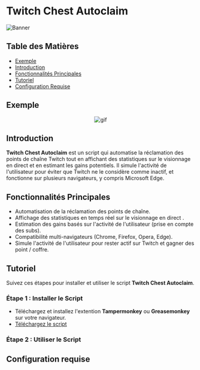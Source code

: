 # Twitch Chest Autoclaim
![Banner](Resources/Banner.png)

## Table des Matières
- [Exemple](#exemple)
- [Introduction](#introduction)
- [Fonctionnalités Principales](#fonctionnalités-principales)
- [Tutoriel](#tutoriel)
- [Configuration Requise](#configuration-requise)

## Exemple
<p align="center">
  <img src="https://github.com/RylexOff/Twitch-Coffre-Autoclaim/blob/main/Resources/Preview.gif" alt="gif" />
</p>

## Introduction
**Twitch Chest Autoclaim** est un script qui automatise la réclamation des points de chaîne Twitch tout en affichant des statistiques sur le visionnage en direct et en estimant les gains potentiels. Il simule l'activité de l'utilisateur pour éviter que Twitch ne le considère comme inactif, et fonctionne sur plusieurs navigateurs, y compris Microsoft Edge.

## Fonctionnalités Principales
- Automatisation de la réclamation des points de chaîne.
- Affichage des statistiques en temps réel sur le visionnage en direct .
- Estimation des gains basés sur l'activité de l'utilisateur (prise en compte des subs).
- Compatibilité multi-navigateurs (Chrome, Firefox, Opera, Edge).
- Simule l'activité de l'utilisateur pour rester actif sur Twitch et gagner des point / coffre.

## Tutoriel
Suivez ces étapes pour installer et utiliser le script **Twitch Chest Autoclaim**.

### Étape 1 : Installer le Script

- Téléchargez et installez l'extention **Tampermonkey** ou **Greasemonkey** sur votre navigateur.
- [Téléchargez le script]()

### Étape 2 : Utiliser le Script

## Configuration requise

